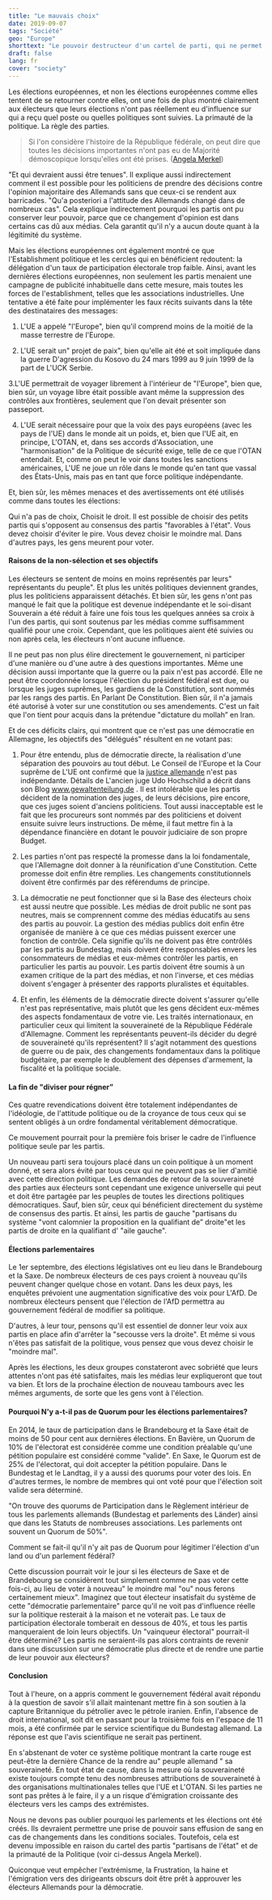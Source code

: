 ```yaml
---
title: "Le mauvais choix"
date: 2019-09-07
tags: "Société"
geo: "Europe"
shorttext: "Le pouvoir destructeur d'un cartel de parti, qui ne permet plus d'alternatives réelles, ne peut être brisé que par l'abstention."
draft: false
lang: fr
cover: "society"
---
```


Les élections européennes, et non les élections européennes comme elles tentent de se retourner contre elles, ont une fois de plus montré clairement aux électeurs que leurs élections n'ont pas réellement eu d'influence sur qui a reçu quel poste ou quelles politiques sont suivies. La primauté de la politique. La règle des parties.

> Si l'on considère l'histoire de la République fédérale, on peut dire que toutes les décisions importantes n'ont pas eu de Majorité démoscopique lorsqu'elles ont été prises. ([Angela Merkel](https://www.bundesregierung.de/breg-de/service/bulletin/rede-von-bundeskanzlerin-dr-angela-merkel-794788 "Rede von Bundeskanzlerin Dr. Angela Merkel"))

"Et qui devraient aussi être tenues". Il explique aussi indirectement comment il est possible pour les politiciens de prendre des décisions contre l'opinion majoritaire des Allemands sans que ceux-ci se rendent aux barricades. "Qu'a posteriori a l'attitude des Allemands changé dans de nombreux cas". Cela explique indirectement pourquoi les partis ont pu conserver leur pouvoir, parce que ce changement d'opinion est dans certains cas dû aux médias. Cela garantit qu'il n'y a aucun doute quant à la légitimité du système.

Mais les élections européennes ont également montré ce que l'Establishment politique et les cercles qui en bénéficient redoutent: la délégation d'un taux de participation électorale trop faible. Ainsi, avant les dernières élections européennes, non seulement les partis menaient une campagne de publicité inhabituelle dans cette mesure, mais toutes les forces de l'establishment, telles que les associations industrielles. Une tentative a été faite pour implémenter les faux récits suivants dans la tête des destinataires des messages:

  1. L'UE a appelé "l'Europe", bien qu'il comprend moins de la moitié de la masse terrestre de l'Europe.

  2. L'UE serait un" projet de paix", bien qu'elle ait été et soit impliquée dans la guerre D'agression du Kosovo du 24 mars 1999 au 9 juin 1999 de la part de L'UCK Serbie. 

  3.L'UE permettrait de voyager librement à l'intérieur de "l'Europe", bien que, bien sûr, un voyage libre était possible avant même la suppression des contrôles aux frontières, seulement que l'on devait présenter son passeport.

  4. L'UE serait nécessaire pour que la voix des pays européens (avec les pays de l'UE) dans le monde ait un poids, et, bien que l'UE ait, en principe, L'OTAN, et, dans ses accords d'Association, une "harmonisation" de la Politique de sécurité exige, telle de ce que l'OTAN entendait. Et, comme on peut le voir dans toutes les sanctions américaines, L'UE ne joue un rôle dans le monde qu'en tant que vassal des États-Unis, mais pas en tant que force politique indépendante.

Et, bien sûr, les mêmes menaces et des avertissements ont été utilisés comme dans toutes les élections:

Qui n'a pas de choix, Choisit le droit. Il est possible de choisir des petits partis qui s'opposent au consensus des partis "favorables à l'état". Vous devez choisir d'éviter le pire. Vous devez choisir le moindre mal. Dans d'autres pays, les gens meurent pour voter.

#### Raisons de la non-sélection et ses objectifs

Les électeurs se sentent de moins en moins représentés par leurs" représentants du peuple". Et plus les unités politiques deviennent grandes, plus les politiciens apparaissent détachés. Et bien sûr, les gens n'ont pas manqué le fait que la politique est devenue indépendante et le soi-disant Souverain a été réduit à faire une fois tous les quelques années sa croix à l'un des partis, qui sont soutenus par les médias comme suffisamment qualifié pour une croix. Cependant, que les politiques aient été suivies ou non après cela, les électeurs n'ont aucune influence.

Il ne peut pas non plus élire directement le gouvernement, ni participer d'une manière ou d'une autre à des questions importantes. Même une décision aussi importante que la guerre ou la paix n'est pas accordé. Elle ne peut être coordonnée lorsque l'élection du président fédéral est due, ou lorsque les juges suprêmes, les gardiens de la Constitution, sont nommés par les rangs des partis. En Parlant De Constitution. Bien sûr, il n'a jamais été autorisé à voter sur une constitution ou ses amendements. C'est un fait que l'on tient pour acquis dans la prétendue "dictature du mollah” en Iran.

Et de ces déficits clairs, qui montrent que ce n'est pas une démocratie en Allemagne, les objectifs des "délégués" résultent en ne votant pas:

  1. Pour être entendu, plus de démocratie directe, la réalisation d'une séparation des pouvoirs au tout début. Le Conseil de l'Europe et la Cour suprême de L'UE ont confirmé que la [justice allemande](http://curia.europa.eu/juris/document/document.jsf?text=&docid=214466&pageIndex=0&doclang=EN&mode=lst&dir=&occ=first&part=1&cid=5818768 "The institutional independence of the judiciary in Germany - a result of the deficit") n'est pas indépendante. Détails de L'ancien juge Udo Hochschild a décrit dans son Blog www.gewaltenteilung.de . Il est intolérable que les partis décident de la nomination des juges, de leurs décisions, pire encore, que ces juges soient d'anciens politiciens. Tout aussi inacceptable est le fait que les procureurs sont nommés par des politiciens et doivent ensuite suivre leurs instructions. De même, il faut mettre fin à la dépendance financière en dotant le pouvoir judiciaire de son propre Budget.
  
  2. Les parties n'ont pas respecté la promesse dans la loi fondamentale, que l'Allemagne doit donner à la réunification d'une Constitution. Cette promesse doit enfin être remplies. Les changements constitutionnels doivent être confirmés par des référendums de principe.
  
  3. La démocratie ne peut fonctionner que si la Base des électeurs choix est aussi neutre que possible. Les médias de droit public ne sont pas neutres, mais se comprennent comme des médias éducatifs au sens des partis au pouvoir. La gestion des médias publics doit enfin être organisée de manière à ce que ces médias puissent exercer une fonction de contrôle. Cela signifie qu'ils ne doivent pas être contrôlés par les partis au Bundestag, mais doivent être responsables envers les consommateurs de médias et eux-mêmes contrôler les partis, en particulier les partis au pouvoir. Les partis doivent être soumis à un examen critique de la part des médias, et non l'inverse, et ces médias doivent s'engager à présenter des rapports pluralistes et équitables.
  
  4. Et enfin, les éléments de la démocratie directe doivent s'assurer qu'elle n'est pas représentative, mais plutôt que les gens décident eux-mêmes des aspects fondamentaux de votre vie. Les traités internationaux, en particulier ceux qui limitent la souveraineté de la République Fédérale d'Allemagne. Comment les représentants peuvent-ils décider du degré de souveraineté qu'ils représentent? Il s'agit notamment des questions de guerre ou de paix, des changements fondamentaux dans la politique budgétaire, par exemple le doublement des dépenses d'armement, la fiscalité et la politique sociale.

#### La fin de "diviser pour régner”

Ces quatre revendications doivent être totalement indépendantes de l'idéologie, de l'attitude politique ou de la croyance de tous ceux qui se sentent obligés à un ordre fondamental véritablement démocratique.

Ce mouvement pourrait pour la première fois briser le cadre de l'influence politique seule par les partis.

Un nouveau parti sera toujours placé dans un coin politique à un moment donné, et sera alors évité par tous ceux qui ne peuvent pas se lier d'amitié avec cette direction politique. Les demandes de retour de la souveraineté des parties aux électeurs sont cependant une exigence universelle qui peut et doit être partagée par les peuples de toutes les directions politiques démocratiques. Sauf, bien sûr, ceux qui bénéficient directement du système de consensus des partis. Et ainsi, les partis de gauche "partisans du système "vont calomnier la proposition en la qualifiant de” droite"et les partis de droite en la qualifiant d' "aile gauche".

#### Élections parlementaires

Le 1er septembre, des élections législatives ont eu lieu dans le Brandebourg et la Saxe. De nombreux électeurs de ces pays croient à nouveau qu'ils peuvent changer quelque chose en votant. Dans les deux pays, les enquêtes prévoient une augmentation significative des voix pour L'AfD. De nombreux électeurs pensent que l'élection de l'AfD permettra au gouvernement fédéral de modifier sa politique.

D'autres, à leur tour, pensons qu'il est essentiel de donner leur voix aux partis en place afin d'arrêter la "secousse vers la droite". Et même si vous n'êtes pas satisfait de la politique, vous pensez que vous devez choisir le "moindre mal".

Après les élections, les deux groupes constateront avec sobriété que leurs attentes n'ont pas été satisfaites, mais les médias leur expliqueront que tout va bien. Et lors de la prochaine élection de nouveau tambours avec les mêmes arguments, de sorte que les gens vont à l'élection.

#### Pourquoi N'y a-t-il pas de Quorum pour les élections parlementaires?

En 2014, le taux de participation dans le Brandebourg et la Saxe était de moins de 50 pour cent aux dernières élections. En Bavière, un Quorum de 10% de l'électorat est considérée comme une condition préalable qu'une pétition populaire est considéré comme "valide". En Saxe, le Quorum est de 25% de l'électorat, qui doit accepter la pétition populaire. Dans le Bundestag et le Landtag, il y a aussi des quorums pour voter des lois. En d'autres termes, le nombre de membres qui ont voté pour que l'élection soit valide sera déterminé.

"On trouve des quorums de Participation dans le Règlement intérieur de tous les parlements allemands (Bundestag et parlements des Länder) ainsi que dans les Statuts de nombreuses associations. Les parlements ont souvent un Quorum de 50%".

Comment se fait-il qu'il n'y ait pas de Quorum pour légitimer l'élection d'un land ou d'un parlement fédéral?

Cette discussion pourrait voir le jour si les électeurs de Saxe et de Brandebourg se considèrent tout simplement comme ne pas voter cette fois-ci, au lieu de voter à nouveau" le moindre mal "ou" nous ferons certainement mieux". Imaginez que tout électeur insatisfait du système de cette "démocratie parlementaire" parce qu'il ne voit pas d'influence réelle sur la politique resterait à la maison et ne voterait pas. Le taux de participation électorale tomberait en dessous de 40%, et tous les partis manqueraient de loin leurs objectifs. Un "vainqueur électoral" pourrait-il être déterminé? Les partis ne seraient-ils pas alors contraints de revenir dans une discussion sur une démocratie plus directe et de rendre une partie de leur pouvoir aux électeurs?

#### Conclusion

Tout à l'heure, on a appris comment le gouvernement fédéral avait répondu à la question de savoir s'il allait maintenant mettre fin à son soutien à la capture Britannique du pétrolier avec le pétrole iranien. Enfin, l'absence de droit international, soit dit en passant pour la troisième fois en l'espace de 11 mois, a été confirmée par le service scientifique du Bundestag allemand. La réponse est que l'avis scientifique ne serait pas pertinent.

En s'abstenant de voter ce système politique montrant la carte rouge est peut-être la dernière Chance de la rendre au" peuple allemand " sa souveraineté. En tout état de cause, dans la mesure où la souveraineté existe toujours compte tenu des nombreuses attributions de souveraineté à des organisations multinationales telles que l'UE et L'OTAN. Si les parties ne sont pas prêtes à le faire, il y a un risque d'émigration croissante des électeurs vers les camps des extrémistes.

Nous ne devons pas oublier pourquoi les parlements et les élections ont été créés. Ils devraient permettre une prise de pouvoir sans effusion de sang en cas de changements dans les conditions sociales. Toutefois, cela est devenu impossible en raison du cartel des partis "partisans de l'état" et de la primauté de la Politique (voir ci-dessus Angela Merkel).

Quiconque veut empêcher l'extrémisme, la Frustration, la haine et l'émigration vers des dirigeants obscurs doit être prêt à approuver les électeurs Allemands pour la démocratie.
